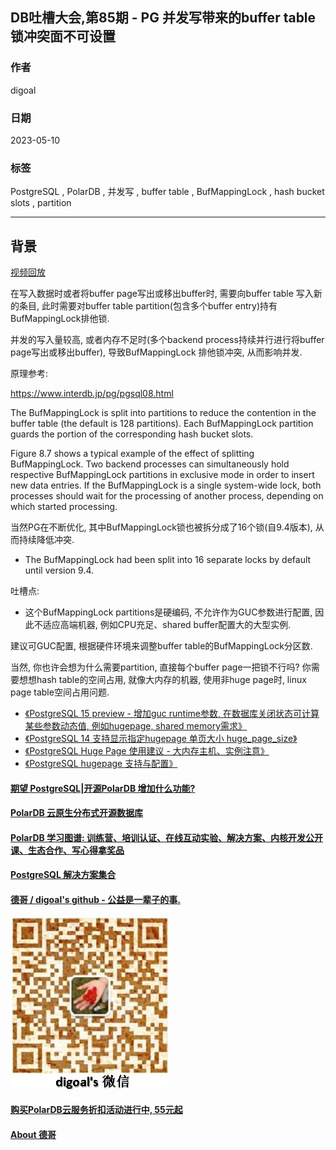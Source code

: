 ## DB吐槽大会,第85期 - PG 并发写带来的buffer table锁冲突面不可设置   
          
### 作者          
digoal          
          
### 日期          
2023-05-10          
          
### 标签          
PostgreSQL , PolarDB , 并发写 , buffer table , BufMappingLock , hash bucket slots , partition              
          
----          
          
## 背景          
[视频回放]()          
          
在写入数据时或者将buffer page写出或移出buffer时, 需要向buffer table 写入新的条目, 此时需要对buffer table partition(包含多个buffer entry)持有BufMappingLock排他锁.    
  
并发的写入量较高, 或者内存不足时(多个backend process持续并行进行将buffer page写出或移出buffer), 导致BufMappingLock 排他锁冲突, 从而影响并发.    
    
原理参考:  
  
https://www.interdb.jp/pg/pgsql08.html    
  
  
The BufMappingLock is split into partitions to reduce the contention in the buffer table (the default is 128 partitions). Each BufMappingLock partition guards the portion of the corresponding hash bucket slots.      
      
Figure 8.7 shows a typical example of the effect of splitting BufMappingLock. Two backend processes can simultaneously hold respective BufMappingLock partitions in exclusive mode in order to insert new data entries. If the BufMappingLock is a single system-wide lock, both processes should wait for the processing of another process, depending on which started processing.      
      
当然PG在不断优化, 其中BufMappingLock锁也被拆分成了16个锁(自9.4版本), 从而持续降低冲突.      
- The BufMappingLock had been split into 16 separate locks by default until version 9.4.      
      
吐槽点:  
- 这个BufMappingLock partitions是硬编码, 不允许作为GUC参数进行配置, 因此不适应高端机器, 例如CPU充足、shared buffer配置大的大型实例.    
      
建议可GUC配置, 根据硬件环境来调整buffer table的BufMappingLock分区数.   
   
当然, 你也许会想为什么需要partition, 直接每个buffer page一把锁不行吗? 你需要想想hash table的空间占用, 就像大内存的机器, 使用非huge page时, linux page table空间占用问题.   
- [《PostgreSQL 15 preview - 增加guc runtime参数, 在数据库关闭状态可计算某些参数动态值, 例如hugepage, shared memory需求》](../202109/20210922_01.md)  
- [《PostgreSQL 14 支持显示指定hugepage 单页大小 huge_page_size》](../202007/20200720_04.md)  
- [《PostgreSQL Huge Page 使用建议 - 大内存主机、实例注意》](../201803/20180325_02.md)  
- [《PostgreSQL hugepage 支持与配置》](../201601/20160111_01.md)  
      
  
#### [期望 PostgreSQL|开源PolarDB 增加什么功能?](https://github.com/digoal/blog/issues/76 "269ac3d1c492e938c0191101c7238216")
  
  
#### [PolarDB 云原生分布式开源数据库](https://github.com/ApsaraDB "57258f76c37864c6e6d23383d05714ea")
  
  
#### [PolarDB 学习图谱: 训练营、培训认证、在线互动实验、解决方案、内核开发公开课、生态合作、写心得拿奖品](https://www.aliyun.com/database/openpolardb/activity "8642f60e04ed0c814bf9cb9677976bd4")
  
  
#### [PostgreSQL 解决方案集合](../201706/20170601_02.md "40cff096e9ed7122c512b35d8561d9c8")
  
  
#### [德哥 / digoal's github - 公益是一辈子的事.](https://github.com/digoal/blog/blob/master/README.md "22709685feb7cab07d30f30387f0a9ae")
  
  
![digoal's wechat](../pic/digoal_weixin.jpg "f7ad92eeba24523fd47a6e1a0e691b59")
  
  
#### [购买PolarDB云服务折扣活动进行中, 55元起](https://www.aliyun.com/activity/new/polardb-yunparter?userCode=bsb3t4al "e0495c413bedacabb75ff1e880be465a")
  
  
#### [About 德哥](https://github.com/digoal/blog/blob/master/me/readme.md "a37735981e7704886ffd590565582dd0")
  
